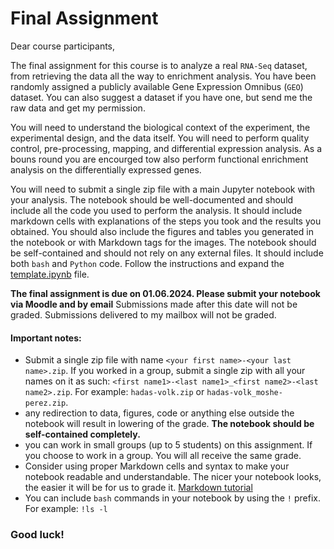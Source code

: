 # Final Assignment

Dear course participants,

The final assignment for this course is to analyze a real `RNA-Seq` dataset, from retrieving the data all the way to enrichment analysis. You have been randomly assigned a publicly available Gene Expression Omnibus (`GEO`) dataset. You can also suggest a dataset if you have one, but send me the raw data and get my permission.

You will need to understand the biological context of the experiment, the experimental design, and the data itself. You will need to perform quality control, pre-processing, mapping, and differential expression analysis. As a bouns round you are encourged tow also perform functional enrichment analysis on the differentially expressed genes.

You will need to submit a single zip file with a main Jupyter notebook with your analysis. The notebook should be well-documented and should include all the code you used to perform the analysis. It should include markdown cells with explanations of the steps you took and the results you obtained. You should also include the figures and tables you generated in the notebook or with Markdown tags for the images. The notebook should be self-contained and should not rely on any external files. It should include both `bash` and `Python` code. Follow the instructions and expand the [template.ipynb](template.ipynb) file.

**The final assignment is due on 01.06.2024. Please submit your notebook via Moodle and by email** Submissions made after this date will not be graded. Submissions delivered to my mailbox will not be graded.

#### **Important notes:**
* Submit a single zip file with name `<your first name>-<your last name>.zip`. If you worked in a group, submit a single zip with all your names on it as such: `<first name1>-<last name1>_<first name2>-<last name2>.zip`. For example: `hadas-volk.zip` or `hadas-volk_moshe-perez.zip`.
*  any redirection to data, figures, code or anything else outside the notebook will result in lowering of the grade. **The notebook should be self-contained completely.**
*  you can work in small groups (up to 5 students) on this assignment. If you choose to work in a group. You will all receive the same grade.
*  Consider using proper Markdown cells and syntax to make your notebook readable and understandable. The nicer your notebook looks, the easier it will be for us to grade it. [Markdown tutorial](https://www.datacamp.com/tutorial/markdown-in-jupyter-notebook)
*  You can include `bash` commands in your notebook by using the `!` prefix. For example: `!ls -l`


### Good luck!

